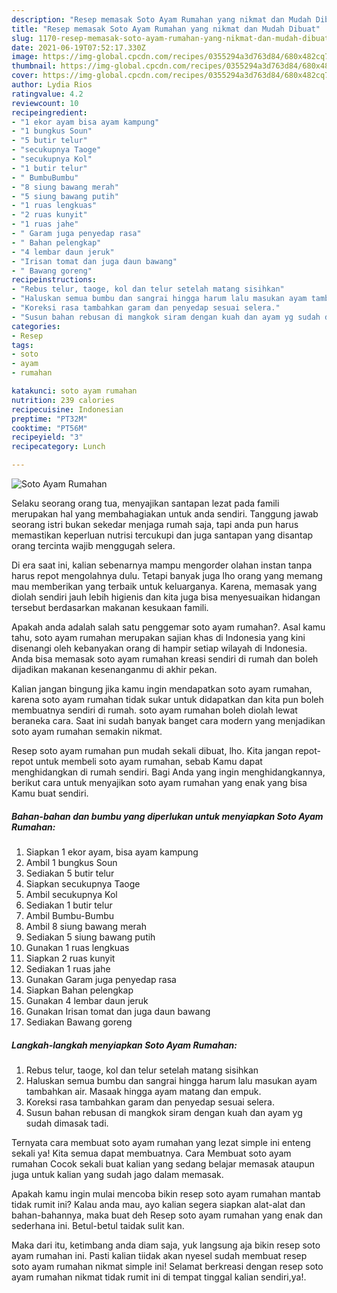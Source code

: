 ```yaml
---
description: "Resep memasak Soto Ayam Rumahan yang nikmat dan Mudah Dibuat"
title: "Resep memasak Soto Ayam Rumahan yang nikmat dan Mudah Dibuat"
slug: 1170-resep-memasak-soto-ayam-rumahan-yang-nikmat-dan-mudah-dibuat
date: 2021-06-19T07:52:17.330Z
image: https://img-global.cpcdn.com/recipes/0355294a3d763d84/680x482cq70/soto-ayam-rumahan-foto-resep-utama.jpg
thumbnail: https://img-global.cpcdn.com/recipes/0355294a3d763d84/680x482cq70/soto-ayam-rumahan-foto-resep-utama.jpg
cover: https://img-global.cpcdn.com/recipes/0355294a3d763d84/680x482cq70/soto-ayam-rumahan-foto-resep-utama.jpg
author: Lydia Rios
ratingvalue: 4.2
reviewcount: 10
recipeingredient:
- "1 ekor ayam bisa ayam kampung"
- "1 bungkus Soun"
- "5 butir telur"
- "secukupnya Taoge"
- "secukupnya Kol"
- "1 butir telur"
- " BumbuBumbu"
- "8 siung bawang merah"
- "5 siung bawang putih"
- "1 ruas lengkuas"
- "2 ruas kunyit"
- "1 ruas jahe"
- " Garam juga penyedap rasa"
- " Bahan pelengkap"
- "4 lembar daun jeruk"
- "Irisan tomat dan juga daun bawang"
- " Bawang goreng"
recipeinstructions:
- "Rebus telur, taoge, kol dan telur setelah matang sisihkan"
- "Haluskan semua bumbu dan sangrai hingga harum lalu masukan ayam tambahkan air. Masaak hingga ayam matang dan empuk."
- "Koreksi rasa tambahkan garam dan penyedap sesuai selera."
- "Susun bahan rebusan di mangkok siram dengan kuah dan ayam yg sudah dimasak tadi."
categories:
- Resep
tags:
- soto
- ayam
- rumahan

katakunci: soto ayam rumahan 
nutrition: 239 calories
recipecuisine: Indonesian
preptime: "PT32M"
cooktime: "PT56M"
recipeyield: "3"
recipecategory: Lunch

---
```



![Soto Ayam Rumahan](https://img-global.cpcdn.com/recipes/0355294a3d763d84/680x482cq70/soto-ayam-rumahan-foto-resep-utama.jpg)

Selaku seorang orang tua, menyajikan santapan lezat pada famili merupakan hal yang membahagiakan untuk anda sendiri. Tanggung jawab seorang istri bukan sekedar menjaga rumah saja, tapi anda pun harus memastikan keperluan nutrisi tercukupi dan juga santapan yang disantap orang tercinta wajib menggugah selera.

Di era  saat ini, kalian sebenarnya mampu mengorder olahan instan tanpa harus repot mengolahnya dulu. Tetapi banyak juga lho orang yang memang mau memberikan yang terbaik untuk keluarganya. Karena, memasak yang diolah sendiri jauh lebih higienis dan kita juga bisa menyesuaikan hidangan tersebut berdasarkan makanan kesukaan famili. 



Apakah anda adalah salah satu penggemar soto ayam rumahan?. Asal kamu tahu, soto ayam rumahan merupakan sajian khas di Indonesia yang kini disenangi oleh kebanyakan orang di hampir setiap wilayah di Indonesia. Anda bisa memasak soto ayam rumahan kreasi sendiri di rumah dan boleh dijadikan makanan kesenanganmu di akhir pekan.

Kalian jangan bingung jika kamu ingin mendapatkan soto ayam rumahan, karena soto ayam rumahan tidak sukar untuk didapatkan dan kita pun boleh membuatnya sendiri di rumah. soto ayam rumahan boleh diolah lewat beraneka cara. Saat ini sudah banyak banget cara modern yang menjadikan soto ayam rumahan semakin nikmat.

Resep soto ayam rumahan pun mudah sekali dibuat, lho. Kita jangan repot-repot untuk membeli soto ayam rumahan, sebab Kamu dapat menghidangkan di rumah sendiri. Bagi Anda yang ingin menghidangkannya, berikut cara untuk menyajikan soto ayam rumahan yang enak yang bisa Kamu buat sendiri.

<!--inarticleads1-->

##### Bahan-bahan dan bumbu yang diperlukan untuk menyiapkan Soto Ayam Rumahan:

1. Siapkan 1 ekor ayam, bisa ayam kampung
1. Ambil 1 bungkus Soun
1. Sediakan 5 butir telur
1. Siapkan secukupnya Taoge
1. Ambil secukupnya Kol
1. Sediakan 1 butir telur
1. Ambil  Bumbu-Bumbu
1. Ambil 8 siung bawang merah
1. Sediakan 5 siung bawang putih
1. Gunakan 1 ruas lengkuas
1. Siapkan 2 ruas kunyit
1. Sediakan 1 ruas jahe
1. Gunakan  Garam juga penyedap rasa
1. Siapkan  Bahan pelengkap
1. Gunakan 4 lembar daun jeruk
1. Gunakan Irisan tomat dan juga daun bawang
1. Sediakan  Bawang goreng




<!--inarticleads2-->

##### Langkah-langkah menyiapkan Soto Ayam Rumahan:

1. Rebus telur, taoge, kol dan telur setelah matang sisihkan
1. Haluskan semua bumbu dan sangrai hingga harum lalu masukan ayam tambahkan air. Masaak hingga ayam matang dan empuk.
1. Koreksi rasa tambahkan garam dan penyedap sesuai selera.
1. Susun bahan rebusan di mangkok siram dengan kuah dan ayam yg sudah dimasak tadi.




Ternyata cara membuat soto ayam rumahan yang lezat simple ini enteng sekali ya! Kita semua dapat membuatnya. Cara Membuat soto ayam rumahan Cocok sekali buat kalian yang sedang belajar memasak ataupun juga untuk kalian yang sudah jago dalam memasak.

Apakah kamu ingin mulai mencoba bikin resep soto ayam rumahan mantab tidak rumit ini? Kalau anda mau, ayo kalian segera siapkan alat-alat dan bahan-bahannya, maka buat deh Resep soto ayam rumahan yang enak dan sederhana ini. Betul-betul taidak sulit kan. 

Maka dari itu, ketimbang anda diam saja, yuk langsung aja bikin resep soto ayam rumahan ini. Pasti kalian tiidak akan nyesel sudah membuat resep soto ayam rumahan nikmat simple ini! Selamat berkreasi dengan resep soto ayam rumahan nikmat tidak rumit ini di tempat tinggal kalian sendiri,ya!.

